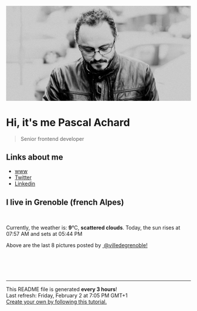 ![Pascal Achard](./images/photo-pascal-achard.jpg)
# Hi, it's me Pascal Achard
> Senior frontend developer

## Links about me
- [www](https://www.pascal-achard.com)
- [Twitter](https://twitter.com/botmaster)
- [Linkedin](http://www.linkedin.com/in/pascal-achard)


## I live in Grenoble (french Alpes)
<img src="https://openweathermap.org/img/wn/03n@2x.png" alt="">

Currently, the weather is: **9**°C, **scattered clouds**.
Today, the sun rises at 07:57 AM and sets at 05:44 PM

Above are the last 8 pictures posted by <a href="https://www.instagram.com/villedegrenoble/" target="_blank"><img alt="" src="https://upload.wikimedia.org/wikipedia/commons/thumb/e/e7/Instagram_logo_2016.svg/1024px-Instagram_logo_2016.svg.png" width="20"/> @villedegrenoble!</a>

<p style="display: flex; flex-wrap: wrap; gap: 20px;">
        <img src="https://cdn1.picuki.com/hosted-by-instagram/q/0exhNuNYnjBGZDHIdN5WmL9I2PEvHA5RNucaS7j0nyZiNxIsbHWB58ltwdev%7C%7CDlyKw1oASyLeD1j5o8iV11VZFV7Ok3bTLaPTzdc7amcVoCg1jdm8JZikLs1LXIWZ3Sr88EoOzjYMTIfQeoEH%7C%7Cbx7a8Koru5A2MGo1zRMrBC0GAG4fy3UPI7mslm3ayEv0Pxto0%7C%7CNylL9XkgKQcuptPR+XdYEvL+M4Byp6JzSPkCj9ND1OHtpCa5BTB7Kzg4KD6chYTJnLNOoRvqQhcI9EWeZogDdgEJ1nOI8RM1v9EPp7TzN916+N8ZkIGRT2UFAjsm8lJnl6u+liDFbV+i2loP7nr6l56rW68IrJbqCseeB%7C%7CbjzzbvSrbHOYoJDl5KU9iYARLfI%7C%7CfhSp0fmYMSTKhx9liW8Sueerz+hANHUhF8izXbB7p3cOnL8q6C3X3+gzG59QQuudyMKrh52UZHw4OC7FstLF+XUZAcHnLp11MdAddELObKzcuAPQ==.jpeg" alt="" width="200"/>
        <img src="https://cdn1.picuki.com/hosted-by-instagram/q/0exhNuNYnjBGZDHIdN5WmL9I2PEvHA5RNucaS7j0nyZiNxIsbHWB58ltwdev%7C%7CDlyKw1oASyLeD1j5o8iVFVVZFV7OkLcQbGITzdd6qyZXYCr0zdh8ZZlnLozJXMZbHOu9scqOzjYMTIfQeoEH%7C%7Cbx7a8Koru5A2MGo1zRMrBC0GAG4fy3UPI7mslm3ayEv0Pxto0%7C%7CNylL9XkgKQcuptPR+XdYEvL+M4Byp6JzSPkCj9ND1OHtpCa5BTB7Kz04KD6chYTJnLME0QTsZhQX7lKEE4gDYkMdkFGi8RM1v9EPp7TzN916+N8ZkIGRT2UFAjsm8lJnl6u+liDFbV+i2loP7nr6l567R+QLrLSkCOm0T%7C%7Cbz7TbuSpDEOZoJDl5KU9iYARLfI%7C%7CfhSp0fmYMSTKhx9liWpwy4fIDQjBdHFBRrrGeCNaJDF9Wa66L9pV3c0AndqDMYiv+Ic4tpwmF+5YOC7FstLF+XXZoYHnLp11MdAddELObKzcuAPQ==.jpeg" alt="" width="200"/>
        <img src="https://cdn1.picuki.com/hosted-by-instagram/q/0exhNuNYnjBGZDHIdN5WmL9I2PEvHA5RNucaS7j0nyZiNxIsbHWB58ltwdev%7C%7CDlyKw1oASyLeD1j5ogtUVlYZFV7OkfbTL2ATDlV7q2bXICr1jRl9pBjl7gyLXUWZHSt8MVDCnicKyVHDe0AUq%7C%7Cm6vZNuKyBOTUAyXCUMLQKnmICjtCsCOwlktcf7KG4iF+44ooiMDxN4Gosak8srNaJ52hEWvrxfMh2pqV5CLkJnoE65ezRmCSsTDx6LShBGTOgtYPCwr05jxfAW3gxwXeWZpEEIWBKjm39shI8760BudShZJpM+N8ZkObUT2RaCCE+4R1pr5e8lCvIV2usxh5%7C%7C2UmG74e2ZdA8i8TdAfTJev%7C%7CImQzKZanxJf4feT9cJLKEHlzfIqL7Uo5WntYfTMdv0Xrt11exJ+mm6EdfU2JyjQPYFrNgROiO562U%7C%7CkP3kWu3iAQcyJ2MepxU%7C%7CAhstMqItFAuWi6TXelufQvY2m8xG9odKbyby8qC.jpeg" alt="" width="200"/>
        <img src="https://cdn1.picuki.com/hosted-by-instagram/q/0exhNuNYnjBGZDHIdN5WmL9I2PEvHA5RNucaS7j0nyZiNxIsbHWB58ltwdGn%7C%7CDh6Kwh9HS+LeD1i44MrUFRWZFN9OkfcSraBTThS766ZXe3N1TRh%7C%7CJ9llboyLnQXY3Kp8sctUwmYdSgIGaYDG7uo%7C%7CesJ%7C%7CPnucjcFrjOMNbRKmDdttdCwFahlza4lsfe4kx2xu5xncG114WNxahlw5OLUqQUCSKn5PN1gpKZlR7pCjMML4LyjyWu+H2xkfWx9Ez7RtI7V2dENhhzrdSFlqjH3AZY1LHMRiVbm4Do%7C%7ClKc8v7OPNdlM4cE7gqvadiACW2E2hjtfwZftgAHsSUGImUBRwT2Ej+b3ffZ79sXPBPW8fM%7C%7Cu4QvvZYfpFbJbf3lCA8aAVUrvBe+RMPsBlZ1gFq1cx1zi9R6+e7PE%7C%7CVV+AWgc1hauVLQiEbuiyqyb4X7U32WM81Jvxg==.jpeg" alt="" width="200"/>
        <img src="https://cdn1.picuki.com/hosted-by-instagram/q/0exhNuNYnjBGZDHIdN5WmL9I2PEvHA5RNecaS7j0nyZiNxIsbHWB58ltwdGn%7C%7CDh6Kwh9HS+LeD1k4IksV1xYZFN8PkbbQbyITz5T562dUOjN0DRu%7C%7CJ5mkbY2LnMeZHap9sMsOzjYMTIfQeoEH%7C%7Cb2rOgR5vvwajYCuDWSM+UtzCVG%7C%7CMm0X51wm8Rm3ayEv0Pxto0%7C%7CNylL9XkgKQcuptPR+XdbEvL+M4Byp6JzSPkCj9ND1OHtpCa5BTB7Kj84KD6chYTJnLM70Q2xJTsd%7C%7CHv2aogDdkhG0wzq8RM1v9EPp7TzN916+98ZkIGRT2UFAjsm8lJhmMntxxzsbkPx+BZT8Wrw45moKugAvozpB%7C%7CnIRNrB2AbGX4KIJ+l+VX8IC9T6dXj4A9yXQcdcy90aPt0ahXyTtjmzd4%7C%7Cn1RcsXDcZ1mDd.jpeg" alt="" width="200"/>
        <img src="https://cdn1.picuki.com/hosted-by-instagram/q/0exhNuNYnjBGZDHIdN5WmL9I2PEvHA5RNecaS7j0nyZiNxIsbHWB58ltwdev%7C%7CDlyKw1oASyLeD1i54gvU1xYZFV7P0XWQbCBSzpd76mdV4Ch0jJl%7C%7CJ5llLc8L3wdZn+p9cElOzjYMTIfQeoEH%7C%7Cbx7a8Koru5A2MGo1zRMrBC0GAG4fy3UPI7mslm3ayEv0Pxto0%7C%7CNylL9XkgKQcuptPR+XdbEvL+M4Byp6JzSPkCj9ND1OHtpCa5BTB7Kzc4KD6chYTJnLMb3HO8Yj0S6FGvTIgDEGgUmVC98RM1v9EPp7TzN916+N8ZkIGRT2UFAjsm8lJnl6u+liDFbV+i2loP7nr6lpyFS+QLrJ7oC+mWAfTd5XPtSpTHObwJDl5KU9iYARLfI%7C%7CfhSp0fmYMSTKhx9liX%7C%7CQ+1e57hxQVJVRR6zhfbOqBPZfGb8YOz%7C%7CkGFmAiPqR0EwOHrart%7C%7CnHl5w4OC7FstLF+XJ+obHXLp11MdAddELObKzcuAPQ==.jpeg" alt="" width="200"/>
        <img src="https://cdn1.picuki.com/hosted-by-instagram/q/0exhNuNYnjBGZDHIdN5WmL9I2PEvHA5RNecaS7j0nyZiNxIsbHWB58ltwdGn%7C%7CDh6Kwh9HS+LeD1i5IkuWVVRZFZ6OkzcSbeORDpS6aWYV4Cn0TBh%7C%7CZFjkbk1K3AdY3Sr8MctOzjYMTIfQeoEH%7C%7Cb2rOgR5vvwajYCuDWSM+UtzCVG%7C%7CMm0X51wm8Rm3ayEv0Pxto0%7C%7CNylL9XkgKQcuptPR+XdbEvL+M4Byp6JzSPkCj9ND1OHtpCa5BTB7Kj84KD6chYTJnLMVqHelYAYa6mSOH4gDdhk1qWOx8RM1v9EPp7TzN916+98ZkIGRT2UFAjsm8lJhmMntxxzsbkGIh1tB0znq74CWKsEI%7C%7C6z0FMWXYPfExRHuW4P%7C%7CDJN6ZXMBA83ZYFPQDOGxQcdcy90aPt0Xgg%7C%7Chtjmzd4%7C%7Cn1RcsXDcZ1mDd.jpeg" alt="" width="200"/>
        <img src="https://cdn1.picuki.com/hosted-by-instagram/q/0exhNuNYnjBGZDHIdN5WmL9I2PEvHA5RNucaS7j0nyZiNxIsbHWB58ltwdev%7C%7CDlyKw1oASyLeD1i54krV1RSZFV7P0XXT7WITDZW6K2aUoCl0DFj855ol7g1JHIdYX6q88QsOzjYMTIfQeoEH%7C%7Cbx7a8Koru5A2MEoyX9auctwCIPuM23TKNy2JAtrKSDjkC2ptZ%7C%7CIjNLvG0jJ00m7NPfvnw1UvfPMc9g+PAnEPEzhMQ65OftxjWpSEh8UEspFBG2m7OYyMwKtXuucTE1pkCIdvg4f1s%7C%7CoHSallAysY5z38j3coRq5v05sqjSc20CRjFGvT06v7CYww7XWTCHxW5L7VTUlpyVda4Jl9CjAbbOcZW7gSLDbOaTQf1DVSdfUMP3VX2PdM3jIOxrwoRAMOJizkif1hKVZ+Kt%7C%7CxVCXD5irQOOJblmcPqU9In91H3hxDKL%7C%7CVFus53jIpcKjmFT8fqe4AImIX6VUJwZ.jpeg" alt="" width="200"/>
</p>

------------
<p>This README file is generated <b>every 3 hours</b>!
    <br />Last refresh: Friday, February 2 at 7:05 PM GMT+1
    <br /><a href="https://medium.com/@th.guibert/how-to-create-a-self-updating-readme-md-for-your-github-profile-f8b05744ca91">Create your own by following this tutorial.</a>
</p>
<p><a href="https://github.com/botmaster/botmaster/actions/workflows/main.yaml"><img alt="" src="https://github.com/botmaster/botmaster/actions/workflows/main.yaml/badge.svg" /></a></p>

